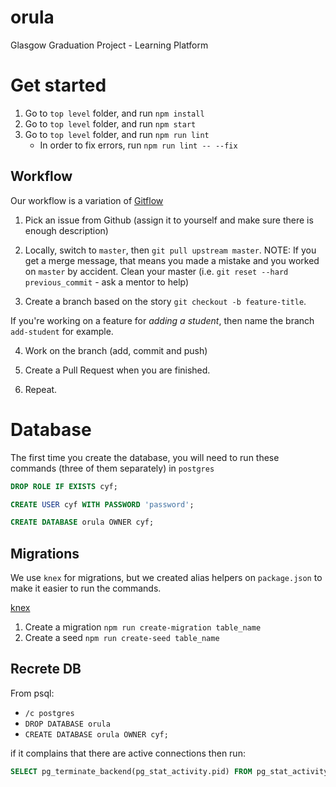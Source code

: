 # orula

Glasgow Graduation Project - Learning Platform

# Get started

1.  Go to `top level` folder, and run `npm install`
2.  Go to `top level` folder, and run `npm start`
3.  Go to `top level` folder, and run `npm run lint`
    - In order to fix errors, run `npm run lint -- --fix`

## Workflow

Our workflow is a variation of [Gitflow](https://datasift.github.io/gitflow/IntroducingGitFlow.html)

1.  Pick an issue from Github (assign it to yourself and make sure there is enough description)

2.  Locally, switch to `master`, then `git pull upstream master`. NOTE: If you get a merge message, that means you made a mistake and you worked on `master` by accident. Clean your master (i.e. `git reset --hard previous_commit` - ask a mentor to help)

3.  Create a branch based on the story `git checkout -b feature-title`.

If you're working on a feature for _adding a student_, then name the branch `add-student` for example.

4.  Work on the branch (add, commit and push)

5.  Create a Pull Request when you are finished.

6.  Repeat.

# Database

The first time you create the database, you will need to run these commands (three of them separately) in `postgres`

```sql
DROP ROLE IF EXISTS cyf;
```

```sql
CREATE USER cyf WITH PASSWORD 'password';
```

```sql
CREATE DATABASE orula OWNER cyf;
```

## Migrations

We use `knex` for migrations, but we created alias helpers on `package.json` to make it easier to run the commands.

[knex](https://knexjs.org/)

1.  Create a migration `npm run create-migration table_name`
2.  Create a seed `npm run create-seed table_name`

## Recrete DB

From psql:

- `/c postgres`
- `DROP DATABASE orula`
- `CREATE DATABASE orula OWNER cyf;`

if it complains that there are active connections then run:

```sql
SELECT pg_terminate_backend(pg_stat_activity.pid) FROM pg_stat_activity WHERE pg_stat_activity.datname = 'orula';
```
